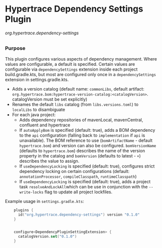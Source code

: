# Hypertrace Dependency Settings Plugin

###### org.hypertrace.dependency-settings

### Purpose

This plugin configures various aspects of dependency management. Where values are configurable, a default is specified.
Certain values are configurable via `dependencySettings` extension inside each project build.gradle.kts, but most are
configured only once in a `dependencySettings` extension in settings.gradle.kts.

- Adds a version catalog (default name: `commonLibs`, default
  artifact: `org.hypertrace.bom:hypertrace-version-catalog:<catalogVersion>`. catalogVersion must be set explicitly)
- Renames the default `libs` catalog (from `libs.versions.toml`) to `localLibs` to disambiguate
- For each java project:
    - Adds dependency repositories of mavenLocal, mavenCentral, confluent and hypertrace
    - If `autoApplyBom` is specified (default: true), adds a BOM dependency to the `api` configuration (falling back
      to `implementation` if `api` is unavailable). The BOM reference to use (`bomArtifactName` -
      default `hypertrace.bom`) and version can also be configured. `bomVersionName` (defaults to `hypertrace.bom`)
      describes the name of the version property in the catalog and `bomVersion` (defaults to latest - `+`) describes the value to assign.
    - If `useDependencyLocking` is specified (default: true), configures strict dependency locking on certain
      configurations (default: `annotationProcessor`, `compileClasspath`, `runtimeClasspath`)
    - If `useDependencyLocking` is specified (default: true), adds a project task `resolveAndLockAll`which can be use in
      conjunction with the `--write-locks` flag to update all project lockfiles.

Example usage in `settings.gradle.kts`:
```kts
    plugins {
      id("org.hypertrace.dependency-settings") version "0.1.0"
    }


    configure<DependencyPluginSettingExtension> {
      catalogVersion.set("0.1.0")
    }
```